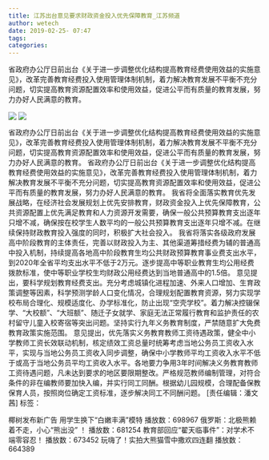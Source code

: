```yaml
---
title: 江苏出台意见要求财政资金投入优先保障教育_江苏频道
author: wetech
date: 2019-02-25- 07:47
tags: 
categories: 
---
```

省政府办公厅日前出台《关于进一步调整优化结构提高教育经费使用效益的实施意见》，改革完善教育经费投入使用管理体制机制，着力解决教育发展不平衡不充分问题，切实提高教育资源配置效率和使用效益，促进公平而有质量的教育发展，努力办好人民满意的教育。
<!-- more -->
                
<img align="center" border="0" src="http://p3.ifengimg.com/a/2019_09/75af6a71b68a0ec_size57_w500_h299.jpg" />
                
<img align="center" border="0" src="http://p2.ifengimg.com/a/2016/0810/204c433878d5cf9size1_w16_h16.png" />
                
            
省政府办公厅日前出台《关于进一步调整优化结构提高教育经费使用效益的实施意见》，改革完善教育经费投入使用管理体制机制，着力解决教育发展不平衡不充分问题，切实提高教育资源配置效率和使用效益，促进公平而有质量的教育发展，努力办好人民满意的教育。
省政府办公厅日前出台《关于进一步调整优化结构提高教育经费使用效益的实施意见》，改革完善教育经费投入使用管理体制机制，着力解决教育发展不平衡不充分问题，切实提高教育资源配置效率和使用效益，促进公平而有质量的教育发展，努力办好人民满意的教育。
我省将全面落实教育优先发展战略，在经济社会发展规划上优先安排教育，财政资金投入上优先保障教育，公共资源配置上优先满足教育和人力资源开发需要，确保一般公共预算教育支出逐年只增不减，确保按在校学生人数平均的一般公共预算教育支出逐年只增不减。在继续保持财政教育投入强度的同时，积极扩大社会投入。
我省将落实各级政府发展高中阶段教育的主体责任，完善以财政投入为主、其他渠道筹措经费为辅的普通高中投入机制，持续提高各地高中阶段教育生均公共财政预算教育事业费支出水平，到2020年全省平均支出水平不低于2万元。逐步提高中等职业教育生均公用经费拨款标准，使中等职业学校生均财政公用经费达到当地普通高中的1.5倍。
意见提出，要科学规划教育经费支出。充分考虑城镇化进程加速、外来人口增加、生育政策调整等因素，科学预测学龄人口变化情况，合理规划配置教育资源，努力实现学校布局合理化、规模适度化、办学标准化，防止出现“空壳学校”。着力解决控辍保学、“大校额”、“大班额”、随迁子女就学、家庭无法正常履行教育和监护责任的农村留守儿童入校寄宿等突出问题。坚持实行九年义务教育制度，严禁随意扩大免费教育政策实施范围。
意见提出，优先落实义务教育教师工资待遇政策，健全中小学教师工资长效联动机制，核定绩效工资总量时统筹考虑当地公务员工资收入水平，实现与当地公务员工资收入同步调整，确保中小学教师平均工资收入水平不低于或高于当地公务员平均工资收入水平。各地要力争用3年时间解决义务教育教师工资待遇问题，凡未达到要求的地区要限期整改。严格规范教师编制管理，对符合条件的非在编教师要加快入编，并实行同工同酬。根据幼儿园规模，合理配备保教保育人员，按照岗位确定工资标准，逐步解决同工不同酬问题。
[责任编辑：潘文茜]
标签：
 
 
 
 
 
             
椰树发布新广告 用学生换下“白嫩丰满”模特
播放数：698967
俄罗斯：北极熊赖着不走，小心“熊出没” ！
播放数：681254
教育部回应“翟天临事件”：对学术不端零容忍！
播放数：673452
玩嗨了！实拍大熊猫雪中撒欢四连翻
播放数：664389
